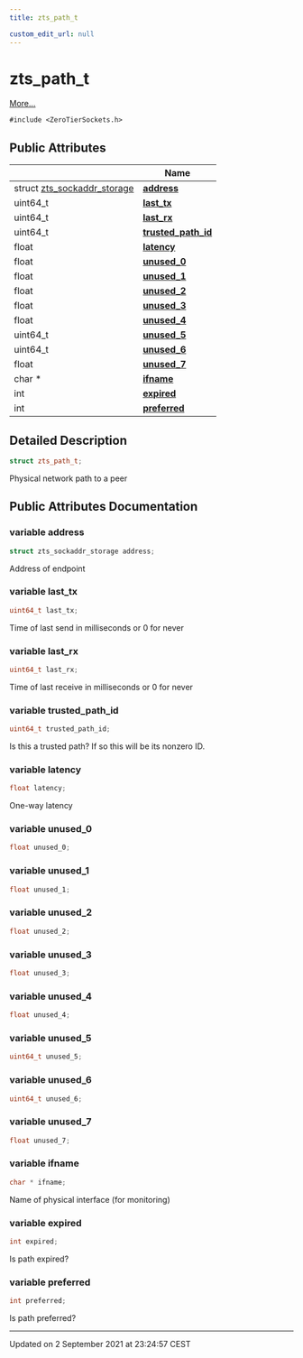 ```yaml
---
title: zts_path_t

custom_edit_url: null
---
```


# zts_path_t



 [More...](#detailed-description)


`#include <ZeroTierSockets.h>`

## Public Attributes

|                | Name           |
| -------------- | -------------- |
| struct <a href="/autogen/libzt/classes/structzts__sockaddr__storage.md">zts_sockaddr_storage</a> | **[address](/autogen/libzt/classes/structzts__path__t.md#variable-address)**  |
| uint64_t | **[last_tx](/autogen/libzt/classes/structzts__path__t.md#variable-last_tx)**  |
| uint64_t | **[last_rx](/autogen/libzt/classes/structzts__path__t.md#variable-last_rx)**  |
| uint64_t | **[trusted_path_id](/autogen/libzt/classes/structzts__path__t.md#variable-trusted_path_id)**  |
| float | **[latency](/autogen/libzt/classes/structzts__path__t.md#variable-latency)**  |
| float | **[unused_0](/autogen/libzt/classes/structzts__path__t.md#variable-unused_0)**  |
| float | **[unused_1](/autogen/libzt/classes/structzts__path__t.md#variable-unused_1)**  |
| float | **[unused_2](/autogen/libzt/classes/structzts__path__t.md#variable-unused_2)**  |
| float | **[unused_3](/autogen/libzt/classes/structzts__path__t.md#variable-unused_3)**  |
| float | **[unused_4](/autogen/libzt/classes/structzts__path__t.md#variable-unused_4)**  |
| uint64_t | **[unused_5](/autogen/libzt/classes/structzts__path__t.md#variable-unused_5)**  |
| uint64_t | **[unused_6](/autogen/libzt/classes/structzts__path__t.md#variable-unused_6)**  |
| float | **[unused_7](/autogen/libzt/classes/structzts__path__t.md#variable-unused_7)**  |
| char * | **[ifname](/autogen/libzt/classes/structzts__path__t.md#variable-ifname)**  |
| int | **[expired](/autogen/libzt/classes/structzts__path__t.md#variable-expired)**  |
| int | **[preferred](/autogen/libzt/classes/structzts__path__t.md#variable-preferred)**  |

## Detailed Description

```cpp
struct zts_path_t;
```


Physical network path to a peer 

## Public Attributes Documentation

### variable address

```cpp
struct zts_sockaddr_storage address;
```


Address of endpoint 


### variable last_tx

```cpp
uint64_t last_tx;
```


Time of last send in milliseconds or 0 for never 


### variable last_rx

```cpp
uint64_t last_rx;
```


Time of last receive in milliseconds or 0 for never 


### variable trusted_path_id

```cpp
uint64_t trusted_path_id;
```


Is this a trusted path? If so this will be its nonzero ID. 


### variable latency

```cpp
float latency;
```


One-way latency 


### variable unused_0

```cpp
float unused_0;
```


### variable unused_1

```cpp
float unused_1;
```


### variable unused_2

```cpp
float unused_2;
```


### variable unused_3

```cpp
float unused_3;
```


### variable unused_4

```cpp
float unused_4;
```


### variable unused_5

```cpp
uint64_t unused_5;
```


### variable unused_6

```cpp
uint64_t unused_6;
```


### variable unused_7

```cpp
float unused_7;
```


### variable ifname

```cpp
char * ifname;
```


Name of physical interface (for monitoring) 


### variable expired

```cpp
int expired;
```


Is path expired? 


### variable preferred

```cpp
int preferred;
```


Is path preferred? 


-------------------------------

Updated on  2 September 2021 at 23:24:57 CEST